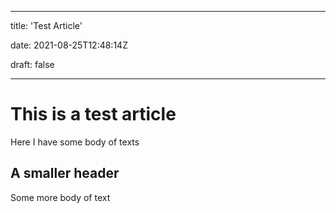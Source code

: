 
---

title: 'Test Article'

date: 2021-08-25T12:48:14Z

draft: false

---

# This is a test article

Here I have some body of texts

## A smaller header

Some more body of text